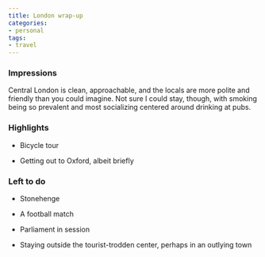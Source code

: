 ```yaml
---
title: London wrap-up
categories:
- personal
tags:
- travel
---
```


### Impressions

Central London is clean, approachable, and the locals are more polite and friendly than you could imagine.  Not sure I could stay, though, with smoking being so prevalent and most socializing centered around drinking at pubs.  


### Highlights

  * Bicycle tour


  * Getting out to Oxford, albeit briefly


### Left to do

  * Stonehenge


  * A football match


  * Parliament in session


  * Staying outside the tourist-trodden center, perhaps in an outlying town
